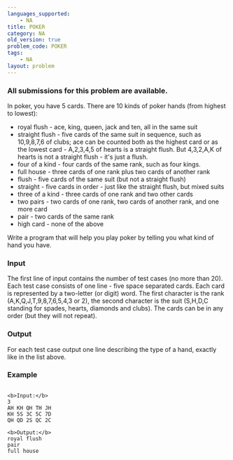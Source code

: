 ```yaml
---
languages_supported:
    - NA
title: POKER
category: NA
old_version: true
problem_code: POKER
tags:
    - NA
layout: problem
---
```

###  All submissions for this problem are available. 

In poker, you have 5 cards. There are 10 kinds of poker hands (from highest to lowest):

- royal flush - ace, king, queen, jack and ten, all in the same suit
- straight flush - five cards of the same suit in sequence, such
  as 10,9,8,7,6 of clubs; ace can be counted both as the highest card or as the
  lowest card - A,2,3,4,5 of hearts is a straight flush. But 4,3,2,A,K of hearts is not a straight flush - it's just a flush.
- four of a kind - four cards of the same rank, such as four kings.
- full house - three cards of one rank plus two cards of another rank
- flush - five cards of the same suit (but not a straight flush)
- straight - five cards in order - just like the straight flush, but mixed suits
- three of a kind - three cards of one rank and two other cards
- two pairs - two cards of one rank, two cards of another rank, and one more card
- pair - two cards of the same rank
- high card - none of the above

Write a program that will help you play poker by telling you what kind of hand you have.

### Input

The first line of input contains the number of test cases (no more than 20). Each test case consists of one line - five space separated cards. Each card is represented by a two-letter (or digit) word. The first character is the rank (A,K,Q,J,T,9,8,7,6,5,4,3 or 2), the second character is the suit (S,H,D,C standing for spades, hearts, diamonds and clubs). The cards can be in any order (but they will not repeat).

### Output

For each test case output one line describing the type of a hand, exactly like in the list above.

### Example

```

<b>Input:</b>
3
AH KH QH TH JH
KH 5S 3C 5C 7D
QH QD 2S QC 2C

<b>Output:</b>
royal flush
pair
full house

```